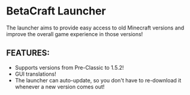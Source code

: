 # BetaCraft Launcher

The launcher aims to provide easy access to old Minecraft versions and improve the overall game experience in those versions!

## FEATURES:
- Supports versions from Pre-Classic to 1.5.2!
- GUI translations!
- The launcher can auto-update, so you don't have to re-download it whenever a new version comes out!
